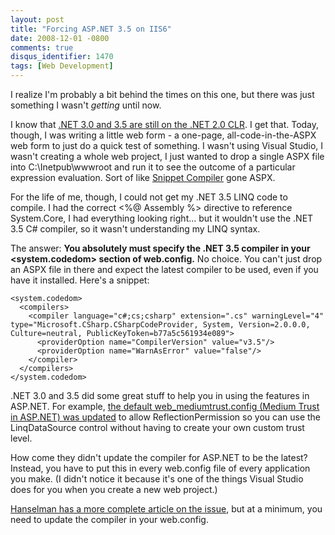 ```yaml
---
layout: post
title: "Forcing ASP.NET 3.5 on IIS6"
date: 2008-12-01 -0800
comments: true
disqus_identifier: 1470
tags: [Web Development]
---
```

I realize I'm probably a bit behind the times on this one, but there was
just something I wasn't *getting* until now.

I know that [.NET 3.0 and 3.5 are still on the .NET 2.0
CLR](http://www.hanselman.com/blog/HowToSetAnIISApplicationOrAppPoolToUseASPNET35RatherThan20.aspx).
I get that. Today, though, I was writing a little web form - a one-page,
all-code-in-the-ASPX web form to just do a quick test of something. I
wasn't using Visual Studio, I wasn't creating a whole web project, I
just wanted to drop a single ASPX file into C:\\Inetpub\\wwwroot and run
it to see the outcome of a particular expression evaluation. Sort of
like [Snippet Compiler](http://www.sliver.com/dotnet/SnippetCompiler/)
gone ASPX.

For the life of me, though, I could not get my .NET 3.5 LINQ code to
compile. I had the correct \<%@ Assembly %\> directive to reference
System.Core, I had everything looking right... but it wouldn't use the
.NET 3.5 C\# compiler, so it wasn't understanding my LINQ syntax.

The answer: **You absolutely must specify the .NET 3.5 compiler in your
\<system.codedom\> section of web.config.** No choice. You can't just
drop an ASPX file in there and expect the latest compiler to be used,
even if you have it installed. Here's a snippet:

    <system.codedom>
      <compilers>
        <compiler language="c#;cs;csharp" extension=".cs" warningLevel="4" type="Microsoft.CSharp.CSharpCodeProvider, System, Version=2.0.0.0, Culture=neutral, PublicKeyToken=b77a5c561934e089">
          <providerOption name="CompilerVersion" value="v3.5"/>
          <providerOption name="WarnAsError" value="false"/>
        </compiler>
      </compilers>
    </system.codedom>

.NET 3.0 and 3.5 did some great stuff to help you in using the features
in ASP.NET. For example, [the default web\_mediumtrust.config (Medium
Trust in ASP.NET) was
updated](http://download.microsoft.com/download/9/a/e/9ae0f6cc-7032-408e-9ca7-989f9e4af4ec/dotNetReadMe.htm#General%20Issues)
to allow ReflectionPermission so you can use the LinqDataSource control
without having to create your own custom trust level.

How come they didn't update the compiler for ASP.NET to be the latest?
Instead, you have to put this in every web.config file of every
application you make. (I didn't notice it because it's one of the things
Visual Studio does for you when you create a new web project.)

[Hanselman has a more complete article on the
issue](http://www.hanselman.com/blog/HowToSetAnIISApplicationOrAppPoolToUseASPNET35RatherThan20.aspx),
but at a minimum, you need to update the compiler in your web.config.


